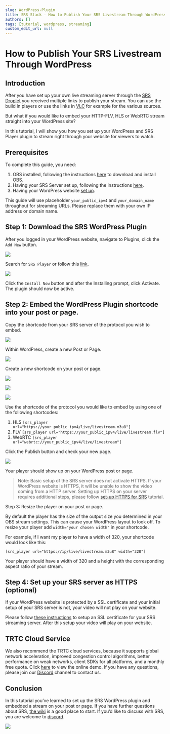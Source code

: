 ```yaml
---
slug: WordPress-Plugin
title: SRS Stack - How to Publish Your SRS Livestream Through WordPress
authors: []
tags: [tutorial, wordpress, streaming]
custom_edit_url: null
---
```


# How to Publish Your SRS Livestream Through WordPress

## Introduction

After you have set up your own live streaming server through the [SRS Droplet](https://blog.ossrs.io/how-to-setup-a-video-streaming-service-by-1-click-e9fe6f314ac6)
you received multiple links to publish your stream. You can use the build in players or use the links in [VLC](https://www.videolan.org/)
for example for the various sources.

But what if you would like to embed your HTTP-FLV, HLS or WebRTC stream straight into your WordPress site?

In this tutorial, I will show you how you set up your WordPress and SRS Player plugin to stream right through your
website for viewers to watch.

<!--truncate-->

## Prerequisites

To complete this guide, you need:

1. OBS installed, following the instructions [here](https://obsproject.com/) to download and install OBS.
1. Having your SRS Server set up, following the instructions [here](https://blog.ossrs.io/how-to-setup-a-video-streaming-service-by-1-click-e9fe6f314ac6).
1. Having your WordPress website [set up](https://medium.com/@kindlepublishingservices/setting-up-a-wordpress-website-8ed1911d3831).

This guide will use placeholder `your_public_ipv4` and `your_domain_name` throughout for streaming URLs. Please replace
them with your own IP address or domain name.

## Step 1: Download the SRS WordPress Plugin

After you logged in your WordPress website, navigate to Plugins, click the `Add New` button.

![](/img/blog-2022-04-15-001.png)

Search for `SRS Player` or follow this [link](https://wordpress.org/plugins/srs-player/).

![](/img/blog-2022-04-15-002.png)

Click the `Install Now` button and after the Installing prompt, click Activate. The plugin should now be active.

## Step 2: Embed the WordPress Plugin shortcode into your post or page.

Copy the shortcode from your SRS server of the protocol you wish to embed.

![](/img/blog-2022-04-15-003.png)

Within WordPress, create a new Post or Page.

![](/img/blog-2022-04-15-004.png)

Create a new shortcode on your post or page.

![](/img/blog-2022-04-15-005.png)

![](/img/blog-2022-04-15-006.png)

![](/img/blog-2022-04-15-007.png)

Use the shortcode of the protocol you would like to embed by using one of the following shortcodes:

1. HLS `[srs_player url="https://your_public_ipv4/live/livestream.m3u8"]`
1. FLV `[srs_player url="https://your_public_ipv4/live/livestream.flv"]`
1. WebRTC `[srs_player url="webrtc://your_public_ipv4/live/livestream"]`

Click the Publish button and check your new page.

![](/img/blog-2022-04-15-008.png)

Your player should show up on your WordPress post or page.

> Note: Basic setup of the SRS server does not activate HTTPS. If your WordPress website is HTTPS, it will be unable to
> show the video coming from a HTTP server. Setting up HTTPS on your server requires additional steps, please follow
> [set-up HTTPS for SRS](./2022-04-12-SRS-Stack-HTTPS.md) tutorial.

Step 3: Resize the player on your post or page.

By default the player has the size of the output size you determined in your OBS stream settings. This can cause your
WordPress layout to look off. To resize your player add `width="your chosen width"` in your shortcode.

For example, if I want my player to have a width of 320, your shortcode would look like this:

```text
[srs_player url="https://ip/live/livestream.m3u8" width="320"]
```

Your player should have a width of 320 and a height with the corresponding aspect ratio of your stream.

## Step 4: Set up your SRS server as HTTPS (optional)

If your WordPress website is protected by a SSL certificate and your initial setup of your SRS server is not, your video
will not play on your website.

Please follow [these instructions](./2022-04-12-SRS-Stack-HTTPS.md) to
setup an SSL certificate for your SRS streaming server. After this setup your video will play on your website.

## TRTC Cloud Service

We also recommend the TRTC cloud services, because it supports global network acceleration, improved congestion control
algorithms, better performance on weak networks, client SDKs for all platforms, and a monthly free quota. Click
[here](https://trtc.io/demo?utm_source=community&utm_medium=ossrs&utm_campaign=OBS-WHIP-TRTC&_channel_track_key=lfJKyOlF)
to view the online demo. If you have any questions, please join our [Discord](https://discord.gg/DCCH6HyhuT) channel
to contact us.

## Conclusion

In this tutorial you’ve learned to set up the SRS WordPress plugin and embedded a stream on your post or page. If you
have further questions about SRS, [the wiki](/docs/v4/doc/introduction) is a good place to start. If
you’d like to discuss with SRS, you are welcome to [discord](https://discord.gg/yZ4BnPmHAd).

![](https://ossrs.net/gif/v1/sls.gif?site=ossrs.io&path=/lts/blog-en/22-04-15-WordPress-Plugin)


